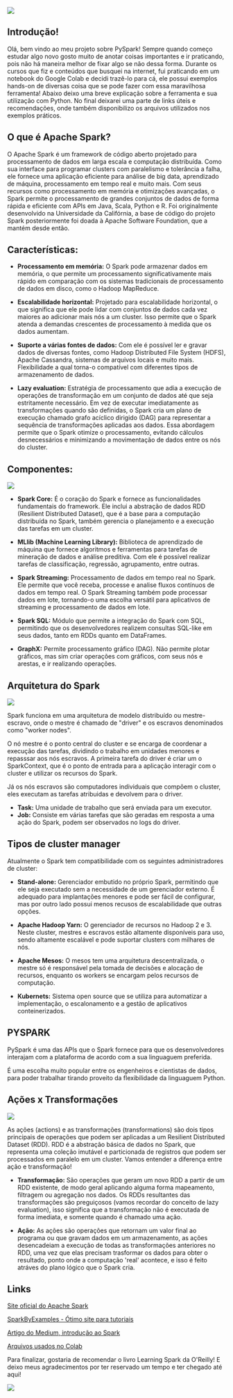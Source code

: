 ![](imagens/logo_pyspark.png)
## Introdução!
Olá, bem vindo ao meu projeto sobre PySpark! Sempre quando começo estudar algo novo gosto muito de anotar coisas importantes e ir praticando, pois não há maneira melhor de fixar algo se não dessa forma. Durante os cursos que fiz e conteúdos que busquei na internet, fui praticando em um notebook do Google Colab e decidi trazê-lo para cá, ele possui exemplos hands-on de diversas coisa que se pode fazer com essa maravilhosa ferramenta! Abaixo deixo uma breve explicação sobre a ferramenta e sua utilização com Python. No final deixarei uma parte de links úteis e recomendações, onde também disponibilizo os arquivos utilizados nos exemplos práticos. 

## O que é Apache Spark?

O Apache Spark é um framework de código aberto projetado para processamento de dados em larga escala e computação distribuída. Como sua interface para programar clusters com paralelismo e tolerância a falha, ele fornece uma aplicação eficiente para análise de big data, aprendizado de máquina, processamento em tempo real e muito mais. Com seus recursos como processamento em memória e otimizações avançadas, o Spark permite o processamento de grandes conjuntos de dados de forma rápida e eficiente com APIs em Java, Scala, Python e R. Foi originalmente desenvolvido na Universidade da Califórnia, a base de código do projeto Spark posteriormente foi doada à Apache Software Foundation, que a mantém desde então.

## Características:
- **Processamento em memória:** O Spark pode armazenar dados em memória, o que permite um processamento significativamente mais rápido em comparação com os sistemas tradicionais de processamento de dados em disco, como o Hadoop MapReduce.

- **Escalabilidade horizontal:** Projetado para escalabilidade horizontal, o que significa que ele pode lidar com conjuntos de dados cada vez maiores ao adicionar mais nós a um cluster. Isso permite que o Spark atenda a demandas crescentes de processamento à medida que os dados aumentam.

- **Suporte a várias fontes de dados:** Com ele é possível ler e gravar dados de diversas fontes, como Hadoop Distributed File System (HDFS), Apache Cassandra, sistemas de arquivos locais e muito mais. Flexibilidade a qual torna-o compatível com diferentes tipos de armazenamento de dados.

- **Lazy evaluation:** Estratégia de processamento que adia a execução de operações de transformação em um conjunto de dados até que seja estritamente necessário. Em vez de executar imediatamente as transformações quando são definidas, o Spark cria um plano de execução chamado grafo acíclico dirigido (DAG) para representar a sequência de transformações aplicadas aos dados. Essa abordagem permite que o Spark otimize o processamento, evitando cálculos desnecessários e minimizando a movimentação de dados entre os nós do cluster.

## Componentes:

![](imagens/componentes.png)

- **Spark Core:** É o coração do Spark e fornece as funcionalidades fundamentais do framework. Ele inclui a abstração de dados RDD (Resilient Distributed Dataset), que é a base para a computação distribuída no Spark, também gerencia o planejamento e a execução das tarefas em um cluster.

- **MLlib (Machine Learning Library):** Biblioteca de aprendizado de máquina que fornece algoritmos e ferramentas para tarefas de mineração de dados e análise preditiva. Com ele é possível realizar tarefas de classificação, regressão, agrupamento, entre outras.

- **Spark Streaming:** Processamento de dados em tempo real no Spark. Ele permite que você receba, processe e analise fluxos contínuos de dados em tempo real. O Spark Streaming também pode processar dados em lote, tornando-o uma escolha versátil para aplicativos de streaming e processamento de dados em lote.

- **Spark SQL:** Módulo que permite a integração do Spark com SQL, permitindo que os desenvolvedores realizem consultas SQL-like em seus dados, tanto em RDDs quanto em DataFrames.

- **GraphX:** Permite processamento gráfico (DAG). Não permite plotar gráficos, mas sim criar operações com gráficos, com seus nós e arestas, e ir realizando operações.

## Arquitetura do Spark

![](imagens/cluster-overview.png)

Spark funciona em uma arquitetura de modelo distribuído ou mestre-escravo, onde o mestre é chamado de "driver" e os escravos denominados como "worker nodes". 

O nó mestre é o ponto central do cluster e se encarga de coordenar a execução das tarefas, dividindo o trabalho em unidades menores e repasssar aos nós escravos. A primeira tarefa do driver é criar um o SparkContext, que é o ponto de entrada para a aplicação interagir com o cluster e utilizar os recursos do Spark.

Já os nós escravos são computadores individuais que compõem o cluster, eles executam as tarefas atribuidas e devolvem para o driver. 

- **Task:** Uma unidade de trabalho que será enviada para um executor.
- **Job:** Consiste em várias tarefas que são geradas em resposta a uma ação do Spark, podem ser observados no logs do driver. 

## Tipos de cluster manager
Atualmente o Spark tem compatibilidade com os seguintes administradores de cluster:

- **Stand-alone:** Gerenciador embutido no próprio Spark, permitindo que ele seja executado sem a necessidade de um gerenciador externo. É adequado para implantações menores e pode ser fácil de configurar, mas por outro lado possui menos recusos de escalabilidade que outras opções.

- **Apache Hadoop Yarn:** O gerenciador de recursos no Hadoop 2 e 3. Neste cluster, mestres e escravos estão altamente disponíveis para uso, sendo altamente escalável e pode suportar clusters com milhares de nós.

- **Apache Mesos:** O mesos tem uma arquitetura descentralizada, o mestre só é responsável pela tomada de decisões e alocação de recursos, enquanto os workers se encargam pelos recursos de computação.  

- **Kubernets:** Sistema open source que se utiliza para automatizar a implementação, o escalonamento e a gestão de aplicativos conteinerizados.

## PYSPARK

PySpark é uma das APIs que o Spark fornece para que os desenvolvedores interajam com a plataforma de acordo com a sua linguaguem preferida.

É uma escolha muito popular entre os engenheiros e cientistas de dados, para poder trabalhar tirando proveito da flexibilidade da linguaguem Python.

## Ações x Transformações

![](imagens/lazy.jpg)

As ações (actions) e as transformações (transformations) são dois tipos principais de operações que podem ser aplicadas a um Resilient Distributed Dataset (RDD). RDD é a abstração básica de dados no Spark, que representa uma coleção imutável e particionada de registros que podem ser processados em paralelo em um cluster. Vamos entender a diferença entre ação e transformação!

- **Transformação:** São operações que geram um novo RDD a partir de um RDD existente, de modo geral aplicando alguma forma mapeamento, filtragem ou agregação nos dados. Os RDDs resultantes das transformações são preguiçosos (vamos recordar do conceito de lazy evaluation), isso significa que a transformação não é executada de forma imediata, e somente quando é chamado uma ação.

- **Ação:** As ações são operações que retornam um valor final ao programa ou que gravam dados em um armazenamento, as ações desencadeiam a execução de todas as transformações anteriores no RDD, uma vez que elas precisam trasformar os dados para obter o resultado, ponto onde a computação 'real' acontece, e isso é feito atráves do plano lógico que o Spark cria.  

## Links

[Site oficial do Apache Spark](https://spark.apache.org/)

[SparkByExamples - Ótimo site para tutoriais](https://sparkbyexamples.com/)

[Artigo do Medium, introdução ao Spark](https://medium.com/gabriel-luz/spark-101-introdu%C3%A7%C3%A3o-ao-framework-de-processamento-de-dados-distribu%C3%ADdos-1f959e596024)

[Arquivos usados no Colab]()

Para finalizar, gostaria de recomendar o livro Learning Spark da O'Reilly! E deixo meus agradecimentos por ter reservado um tempo e ter chegado até aqui!

![](imagens/yodaBye.gif)
